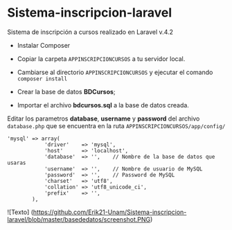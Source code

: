 # Sistema-inscripcion-laravel
Sistema de inscripción a cursos realizado en Laravel v.4.2 

- Instalar Composer

- Copiar la carpeta `APPINSCRIPCIONCURSOS` a tu servidor local.

- Cambiarse al directorio `APPINSCRIPCIONCURSOS` y ejecutar el comando `composer install`

- Crear la base de datos **BDCursos**;

- Importar el archivo **bdcursos.sql** a la base de datos creada.

Editar los parametros **database**, **username** y **password** del archivo `database.php` que se encuentra en la ruta `APPINSCRIPCIONCURSOS/app/config/`

```
'mysql' => array(
			'driver'    => 'mysql',
			'host'      => 'localhost',
			'database'  => '',    // Nombre de la base de datos que usaras
			'username'  => '',    // Nombre de usuario de MySQL
			'password'  => '',    // Password de MySQL
			'charset'   => 'utf8',
			'collation' => 'utf8_unicode_ci',
			'prefix'    => '',
		),
```


![Texto] (https://github.com/Erik21-Unam/Sistema-inscripcion-laravel/blob/master/basededatos/screenshot.PNG)
